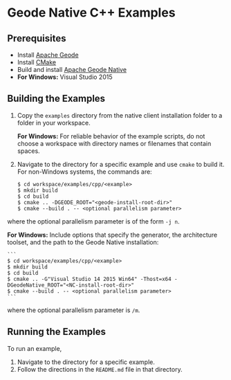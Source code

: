 # Geode Native C++ Examples

## Prerequisites
* Install [Apache Geode](https://geode.apache.org)
* Install [CMake](https://cmake.org/download/)
* Build and install [Apache Geode Native](https://github.com/apache/geode-native)
* **For Windows:** Visual Studio 2015

## Building the Examples

1. Copy the `examples` directory from the native client installation folder to a folder in your workspace.

   **For Windows:** For reliable behavior of the example scripts, do not choose a workspace with directory names or filenames that contain spaces.

1. Navigate to the directory for a specific example and use `cmake` to build it. For non-Windows systems, the commands are:

    ```
    $ cd workspace/examples/cpp/<example>
    $ mkdir build
    $ cd build
    $ cmake .. -DGEODE_ROOT="<geode-install-root-dir>"
    $ cmake --build . -- <optional parallelism parameter>
    ```
  where the optional parallelism parameter is of the form `-j n`.
  
   **For Windows:** Include options that specify the generator, the architecture toolset, and the path to the Geode Native installation:

    ```
    $ cd workspace/examples/cpp/<example>
    $ mkdir build
    $ cd build
    $ cmake .. -G"Visual Studio 14 2015 Win64" -Thost=x64 -DGeodeNative_ROOT="<NC-install-root-dir>"
    $ cmake --build . -- <optional parallelism parameter>
    ```
  where the optional parallelism parameter is `/m`.

## Running the Examples
To run an example,

1. Navigate to the directory for a specific example.
2. Follow the directions in the `README.md` file in that directory.


